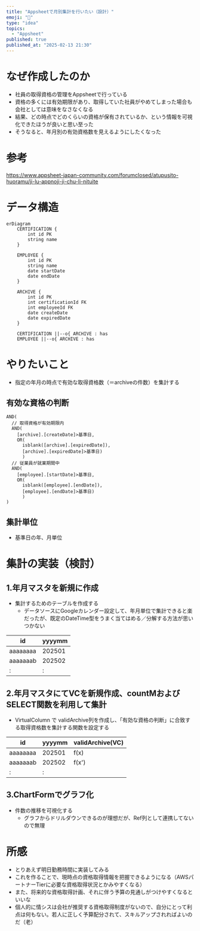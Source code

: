 ```yaml
---
title: "Appsheetで月別集計を行いたい（設計）"
emoji: "🦆"
type: "idea"
topics:
  - "Appsheet"
published: true
published_at: "2025-02-13 21:30"
---
```


# なぜ作成したのか
- 社員の取得資格の管理をAppsheetで行っている
- 資格の多くには有効期限があり、取得していた社員がやめてしまった場合も会社としては意味をなさなくなる
- 結果、どの時点でどのくらいの資格が保有されているか、という情報を可視化できたほうが良いと思い至った
- そうなると、年月別の有効資格数を見えるようにしたくなった


# 参考
https://www.appsheet-japan-community.com/forumclosed/atupusito-huoramu/ji-lu-appnoji-ji-chu-li-nituite

# データ構造

```mermeid
erDiagram
    CERTIFICATION {
        int id PK
        string name
    }
    
    EMPLOYEE {
        int id PK
        string name
        date startDate
        date endDate
    }
    
    ARCHIVE {
        int id PK
        int certificationId FK
        int employeeId FK
        date createDate
        date expiredDate
    }

    CERTIFICATION ||--o{ ARCHIVE : has
    EMPLOYEE ||--o{ ARCHIVE : has
```

# やりたいこと
- 指定の年月の時点で有効な取得資格数（＝archiveの件数）を集計する

## 有効な資格の判断
```
AND(
  // 取得資格が有効期限内
  AND(
    [archive].[createDate]>基準日,
    OR(
      isblank([archive].[expiredDate]),
      [archive].[expiredDate]>基準日)
      )
  // 従業員が就業期間中
  AND(
    [employee].[startDate]>基準日,
    OR(
      isblank([employee].[endDate]),
      [employee].[endDate]>基準日)
      )
)
```

## 集計単位
- 基準日の年、月単位

# 集計の実装（検討）
## 1.年月マスタを新規に作成
- 集計するためのテーブルを作成する
  - データソースにGoogleカレンダー設定して、年月単位で集計できると楽だったが、既定のDateTime型をうまく当てはめる／分解する方法が思いつかない

|id |yyyymm|
|---|---|
|aaaaaaaa|202501
|aaaaaaab|202502
|:|:|

## 2.年月マスタにてVCを新規作成、countMおよびSELECT関数を利用して集計
- VirtualColumn で validArchive列を作成し、「有効な資格の判断」に合致する取得資格数を集計する関数を設定する

|id |yyyymm|validArchive(VC)
|---|---|---|
|aaaaaaaa|202501|f(x)
|aaaaaaab|202502|f(x')
|:|:|

## 3.ChartFormでグラフ化
- 件数の推移を可視化する
  - グラフからドリルダウンできるのが理想だが、Ref列として連携してないので無理

# 所感
- とりあえず明日勤務時間に実装してみる
- これを作ることで、現時点の資格取得情報を把握できるようになる（AWSパートナーTierに必要な資格取得状況とかみやすくなる）
- また、将来的な資格取得計画、それに伴う予算の見通しがつけやすくなるといいな
- 個人的に情シスは会社が推奨する資格取得制度がないので、自分にとって利点は何もない。若人に正しく予算配分されて、スキルアップされればよいのだ（老）